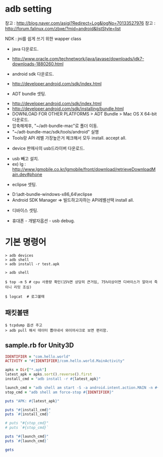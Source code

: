 adb setting
================================

참고 : http://blog.naver.com/asjgi?Redirect=Log&logNo=70133527976
참고 : http://forum.falinux.com/zbxe/?mid=android&listStyle=list


NDK : jni를 쉽게 쓰기 위한 wapper class


* java 다운로드.
 - http://www.oracle.com/technetwork/java/javase/downloads/jdk7-downloads-1880260.html

* android sdk 다운로드.
 - http://developer.android.com/sdk/index.html

* ADT bundle 셋팅.
 - http://developer.android.com/sdk/index.html
 - http://developer.android.com/sdk/installing/bundle.html
 - DOWNLOAD FOR OTHER PLATFORMS > ADT Bundle > Mac OS X 64-bit 다운로드.
 - 압축해제후, "~/adt-bundle-mac"로 폴더 이동.
 - "~/adt-bundle-mac/sdk/tools/android" 실행
 - Tools랑 API 레벨 가장높은거 체크해서 모두 install. accept all.


* device 판매사의 usb드라이버 다운로드.
 - usb 빼고 설치.
 - ex) lg : http://www.lgmobile.co.kr/lgmobile/front/download/retrieveDownloadMain.dev#phone

* eclipse 셋팅.
 - D:\adt-bundle-windows-x86_64\eclipse
 - Android SDK Manager => 빌드하고자하는 API레벨선택 install all.

* 디바이스 셋팅.
 - 휴대폰 - 개발자옵션 - usb debug.

# 기본 명령어
```
> adb devices
> adb shell
> adb install -r test.apk
```

```
> adb shell

$ top -m 5 # cpu 사용량 확인(15%면 상당히 큰거임, 75%이상이면 디바이스가 알아서 죽이니 리밋 조심)

$ logcat  # 로그볼때
```


## 패킷볼땐
```
$ tcpdump 옵션 주고
> adb pull 해서 데이터 뽑아내서 와이어샤크로 보면 편리함.
```


## sample.rb for Unity3D

```ruby
IDENTIFIER = "com.hello.world"
ACTIVITY = "#{IDENTIFIER}/com.hello.world.MainActivity"

apks = Dir["*.apk"]
latest_apk = apks.sort().reverse().first
install_cmd = "adb install -r #{latest_apk}"

launch_cmd = "adb shell am start -S -a android.intent.action.MAIN -n #{ACTIVITY}"
stop_cmd = "adb shell am force-stop #{IDENTIFIER}"

puts "APK: #{latest_apk}"

puts "#{install_cmd}"
puts `#{install_cmd}`

# puts "#{stop_cmd}"
# puts `#{stop_cmd}`

puts "#{launch_cmd}"
puts `#{launch_cmd}`

gets
```
